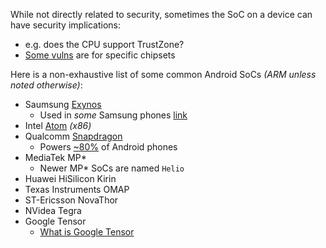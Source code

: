 While not directly related to security, sometimes the SoC on a device can have security implications:
- e.g. does the CPU support TrustZone? 
- [Some vulns](https://www.codeaurora.org/projects/security-advisories/memory-corruption-qseecom-driver-cve-2014-4322) are for specific chipsets

Here is a non-exhaustive list of some common Android SoCs _(ARM unless noted otherwise)_:

- Saumsung [Exynos](https://en.wikipedia.org/wiki/Exynos)
   - Used in _some_ Samsung phones [link](https://en.wikipedia.org/wiki/Samsung_Galaxy_S_series#Comparison)
- Intel [Atom](https://en.wikipedia.org/wiki/Atom_(system_on_chip)) _(x86)_
- Qualcomm [Snapdragon](https://en.wikipedia.org/wiki/Qualcomm_Snapdragon)
  - Powers [~80%](http://www.securityweek.com/critical-vulnerability-plagues-60-android-devices) of Android phones 
- MediaTek MP* 
  - Newer MP* SoCs are named `Helio`
- Huawei HiSilicon Kirin
- Texas Instruments OMAP
- ST-Ericsson NovaThor
- NVidea Tegra
- Google Tensor 
  - [What is Google Tensor](https://www.pocket-lint.com/phones/news/google/157890-what-is-google-tensor-and-which-phones-and-devices-does-it-power)
